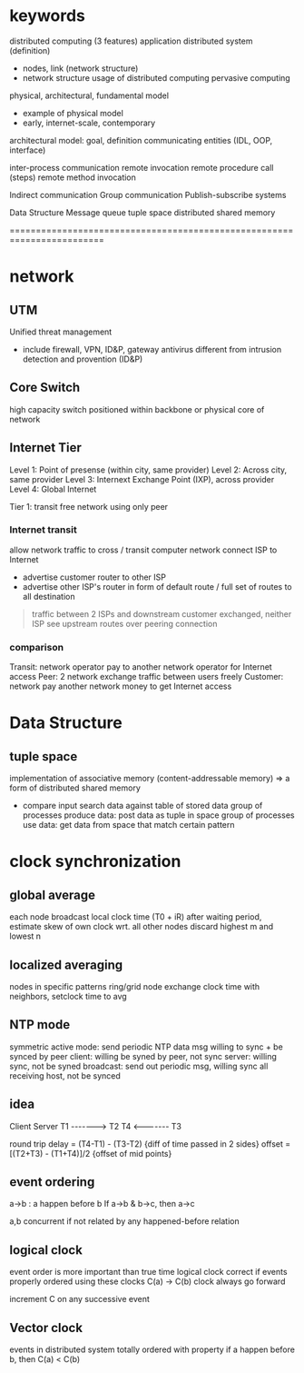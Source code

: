 # keywords
distributed computing (3 features)
application
distributed system (definition)
  - nodes, link (network structure)
  - network structure
usage of distributed computing
pervasive computing

physical, architectural, fundamental model
- example of physical model
- early, internet-scale, contemporary

architectural model: goal, definition
communicating entities (IDL, OOP, interface)

inter-process communication
remote invocation 
  remote procedure call (steps)
  remote method invocation

Indirect communication
  Group communication
  Publish-subscribe systems

Data Structure
  Message queue
  tuple space
  distributed shared memory
  








  
  
  
  
  
  
  
========================================================================

# network
## UTM
Unified threat management
- include firewall, VPN, ID&P, gateway antivirus
different from intrusion detection and provention (ID&P)

## Core Switch
high capacity switch positioned within backbone or physical core of network

## Internet Tier
Level 1: Point of presense (within city, same provider)
Level 2: Across city, same provider
Level 3: Internext Exchange Point (IXP), across provider
Level 4: Global Internet

Tier 1: transit free network using only peer

### Internet transit
allow network traffic to cross / transit computer network
connect ISP to Internet
- advertise customer router to other ISP
- advertise other ISP's router in form of default route / full set of routes to all destination

> traffic between 2 ISPs and downstream customer exchanged, neither ISP see upstream routes over peering connection

### comparison
Transit: network operator pay to another network operator for Internet access
Peer: 2 network exchange traffic between users freely
Customer: network pay another network money to get Internet access

# Data Structure
## tuple space
implementation of associative memory (content-addressable memory)
=> a form of distributed shared memory
- compare input search data against table of stored data
group of processes produce data:
  post data as tuple in space
group of processes use data:
  get data from space that match certain pattern




# clock synchronization
## global average
each node broadcast local clock time (T0 + iR)
after waiting period, estimate skew of own clock wrt. all other nodes
discard highest m and lowest n

## localized averaging
nodes in specific patterns ring/grid
node exchange clock time with neighbors, setclock time to avg

## NTP mode
symmetric active mode: send periodic NTP data msg willing to sync + be synced by peer
client: willing be syned by peer, not sync
server: willing sync, not be syned
broadcast: send out periodic msg, willing sync all receiving host, not be synced

## idea
Client      Server
T1  -------> T2
T4  <------- T3

round trip delay = (T4-T1) - (T3-T2) {diff of time passed in 2 sides}
offset = [(T2+T3) - (T1+T4)]/2  {offset of mid points}

## event ordering
a->b : a happen before b
If a->b & b->c, then a->c

a,b concurrent if not related by any happened-before relation

## logical clock
event order is more important than true time
logical clock correct if events properly ordered using these clocks
C(a) -> C(b)
clock always go forward

increment C on any successive event

## Vector clock
events in distributed system totally ordered with property 
  if a happen before b, then C(a) < C(b)







